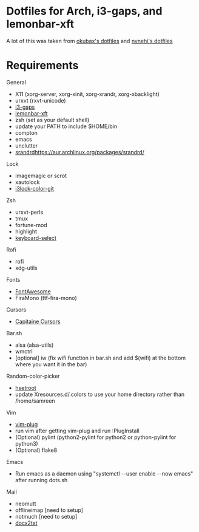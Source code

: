# Dotfiles for Arch, i3-gaps, and lemonbar-xft
A lot of this was taken from [okubax's dotfiles](https://github.com/okubax/dotfiles) and [nvnehi's dotfiles](https://github.com/nvnehi/dotfiles)

# Requirements
General
* X11 (xorg-server, xorg-xinit, xorg-xrandr, xorg-xbacklight)
* urxvt (rxvt-unicode)
* [i3-gaps](https://github.com/Airblader/i3)
* [lemonbar-xft](https://aur.archlinux.org/packages/lemonbar-xft-git/)
* zsh (set as your default shell)
* update your PATH to include $HOME/bin
* compton
* emacs
* unclutter
* [srandrd](https://aur.archlinux.org/packages/srandrd/)https://aur.archlinux.org/packages/srandrd/

Lock
* imagemagic or scrot
* xautolock
* [i3lock-color-git](https://aur.archlinux.org/packages/i3lock-color-git/)

Zsh
* urxvt-perls
* tmux
* fortune-mod
* highlight
* [keyboard-select](https://github.com/muennich/urxvt-perls)

Rofi
* rofi
* xdg-utils

Fonts
* [FontAwesome](https://aur.archlinux.org/packages/ttf-font-awesome/)
* FiraMono (ttf-fira-mono)

Cursors
* [Capitaine Cursors](https://aur.archlinux.org/packages/capitaine-cursors/)

Bar.sh
* alsa (alsa-utils)
* wmctrl
* [optional] iw (fix wifi function in bar.sh and add $(wifi) at the bottom where you want it in the bar)

Random-color-picker
* [hsetroot](https://aur.archlinux.org/packages/hsetroot/)
* update Xresources.d/.colors to use your home directory rather than /home/samreen

Vim
* [vim-plug](https://github.com/junegunn/vim-plug)
* run vim after getting vim-plug and run :PlugInstall
* (Optional) pylint (python2-pylint for python2 or python-pylint for python3)
* (Optional) flake8

Emacs
* Run emacs as a daemon using "systemctl --user enable --now emacs" after running dots.sh

Mail
* neomutt
* offlineimap [need to setup]
* notmuch [need to setup]
* [docx2txt](http://docx2txt.sourceforge.net)
